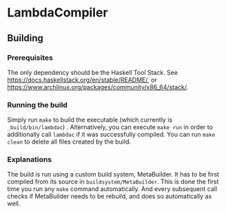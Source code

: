 # LambdaCompiler
## Building
### Prerequisites
The only dependency should be the Haskell Tool Stack.
See https://docs.haskellstack.org/en/stable/README/, or https://www.archlinux.org/packages/community/x86_64/stack/.
    
### Running the build
Simply run `make` to build the executable (which currently is `_build/bin/lambdac`) . Alternatively, you can execute `make run` in order to
additionally call `lambdac` if it was successfully compiled. You can run `make clean` to delete all files created by the build.

### Explanations
The build is run using a custom build system, MetaBuilder. It has to be first compiled from its source in `buildsystem/MetaBuilder`.
This is done the first time you run any `make` command automatically. And every subsequent call checks if MetaBuilder needs to be rebuild,
and does so automatically as well.
